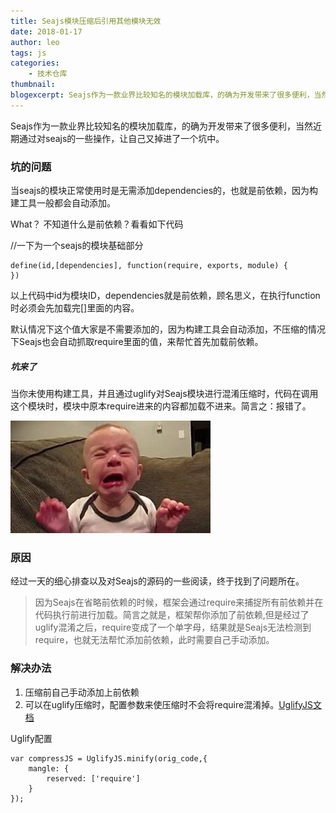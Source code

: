 ```yaml
---
title: Seajs模块压缩后引用其他模块无效
date: 2018-01-17
author: leo
tags: js
categories:
    - 技术仓库
thumbnail:
blogexcerpt: Seajs作为一款业界比较知名的模块加载库，的确为开发带来了很多便利，当然近期通过对seajs的一些操作，让自己又掉进了一个坑中。
---
```


Seajs作为一款业界比较知名的模块加载库，的确为开发带来了很多便利，当然近期通过对seajs的一些操作，让自己又掉进了一个坑中。

### 坑的问题

当seajs的模块正常使用时是无需添加dependencies的，也就是前依赖，因为构建工具一般都会自动添加。

What？ 不知道什么是前依赖？看看如下代码


//一下为一个seajs的模块基础部分
```
define(id,[dependencies], function(require, exports, module) {
})
```


以上代码中id为模块ID，dependencies就是前依赖，顾名思义，在执行function时必须会先加载完[]里面的内容。

默认情况下这个值大家是不需要添加的，因为构建工具会自动添加，不压缩的情况下Seajs也会自动抓取require里面的值，来帮忙首先加载前依赖。

##### 坑来了

当你未使用构建工具，并且通过uglify对Seajs模块进行混淆压缩时，代码在调用这个模块时，模块中原本require进来的内容都加载不进来。简言之：报错了。

![进坑了](/assets/img/cry.jpg)



### 原因
经过一天的细心排查以及对Seajs的源码的一些阅读，终于找到了问题所在。
> 因为Seajs在省略前依赖的时候，框架会通过require来捕捉所有前依赖并在代码执行前进行加载。简言之就是，框架帮你添加了前依赖,但是经过了uglify混淆之后，require变成了一个单字母，结果就是Seajs无法检测到require，也就无法帮忙添加前依赖，此时需要自己手动添加。

### 解决办法

1. 压缩前自己手动添加上前依赖
2. 可以在uglify压缩时，配置参数来使压缩时不会将require混淆掉。[UglifyJS文档](https://www.npmjs.com/package/uglify-js#mangle)

Uglify配置
```
var compressJS = UglifyJS.minify(orig_code,{
    mangle: {
        reserved: ['require']
    }
});
```
